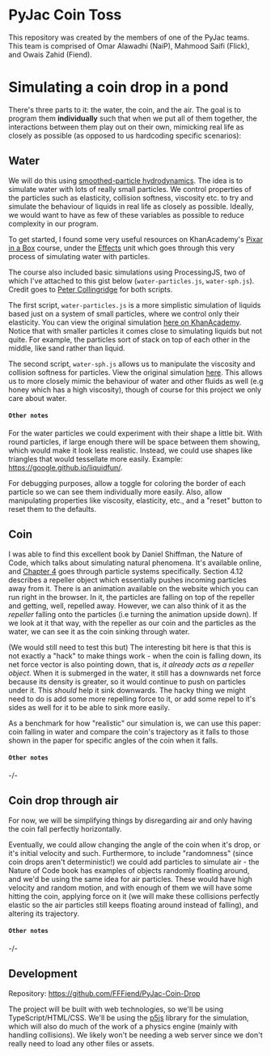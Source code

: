 # PyJac Coin Toss
This repository was created by the members of one of the PyJac teams. This team is comprised of Omar Alawadhi (NaiP), Mahmood Saifi (Flick), and Owais Zahid (Fiend).


# Simulating a coin drop in a pond

There's three parts to it: the water, the coin, and the air. The goal is to program them **individually** such that when we put all of them together, the interactions between them play out on their own, mimicking real life as closely as possible (as opposed to us hardcoding specific scenarios):

## Water

We will do this using [smoothed-particle hydrodynamics](https://en.wikipedia.org/wiki/Smoothed-particle_hydrodynamics). The idea is to simulate water with lots of really small particles. We control properties of the particles such as elasticity, collision softness, viscosity etc. to try and simulate the behaviour of liquids in real life as closely as possible. Ideally, we would want to have as few of these variables as possible to reduce complexity in our program.

To get started, I found some very useful resources on KhanAcademy's [Pixar in a Box](https://www.khanacademy.org/computing/pixar) course, under the [Effects](https://www.khanacademy.org/computing/pixar/effects) unit which goes through this very process of simulating water with particles.

The course also included basic simulations using ProcessingJS, two of which I've attached to this gist below (`water-particles.js`, `water-sph.js`). Credit goes to [Peter Collingridge](https://www.khanacademy.org/profile/peterwcollingridge) for both scripts.

The first script, `water-particles.js` is a more simplistic simulation of liquids based just on a system of small particles, where we control only their elasticity. You can view the original simulation [here on KhanAcademy](https://www.khanacademy.org/computer-programming/water-simulation/5127221893791744). Notice that with smaller particles it comes close to simulating liquids but not quite. For example, the particles sort of stack on top of each other in the middle, like sand rather than liquid.

The second script, `water-sph.js` allows us to manipulate the viscosity and collision softness for particles. View the original simulation [here](https://www.khanacademy.org/computer-programming/smoothed-particle-hydrodynamics/5056836848). This allows us to more closely mimic the behaviour of water and other fluids as well (e.g honey which has a high viscosity), though of course for this project we only care about water.

#### `Other notes`

For the water particles we could experiment with their shape a little bit. With round particles, if large enough there will be space between them showing, which would make it look less realistic. Instead, we could use shapes like triangles that would tessellate more easily. Example: https://google.github.io/liquidfun/.

For debugging purposes, allow a toggle for coloring the border of each particle so we can see them individually more easily. Also, allow manipulating properties like viscosity, elasticity, etc., and a "reset" button to reset them to the defaults.

## Coin

I was able to find this excellent book by Daniel Shiffman, the Nature of Code, which talks about simulating natural phenomena. It's available online, and [Chapter 4](https://natureofcode.com/book/chapter-4-particle-systems/) goes through particle systems specifically. Section 4.12 describes a repeller object which essentially pushes incoming particles away from it. There is an animation available on the website which you can run right in the browser. In it, the particles are falling on top of the repeller and getting, well, repelled away. However, we can also think of it as the *repeller* falling onto the particles (i.e turning the animation upside down). If we look at it that way, with the repeller as our coin and the particles as the water, we can see it as the coin sinking through water.

(We would still need to test this but) The interesting bit here is that this is not exactly a "hack" to make things work - when the coin is falling down, its net force vector is also pointing down, that is, *it already acts as a repeller object*. When it is submerged in the water, it still has a downwards net force because its density is greater, so it would continue to push on particles under it. This *should* help it sink downwards. The hacky thing we might need to do is add some more repelling force to it, or add some repel to it's sides as well for it to be able to sink more easily.

As a benchmark for how "realistic" our simulation is, we can use this paper: coin falling in water and compare the coin's trajectory as it falls to those shown in the paper for specific angles of the coin when it falls.

#### `Other notes`

-/-

## Coin drop through air

For now, we will be simplifying things by disregarding air and only having the coin fall perfectly horizontally.

Eventually, we could allow changing the angle of the coin when it's drop, or it's initial velocity and such. Furthermore, to include "randomness" (since coin drops aren't deterministic!) we could add particles to simulate air - the Nature of Code book has examples of objects randomly floating around, and we'd be using the same idea for air particles. These would have high velocity and random motion, and with enough of them we will have some hitting the coin, applying force on it (we will make these collisions perfectly elastic so the air particles still keeps floating around instead of falling), and altering its trajectory. 

#### `Other notes`

-/-

## Development

Repository: https://github.com/FFFiend/PyJac-Coin-Drop

The project will be built with web technologies, so we'll be using TypeScript/HTML/CSS. We'll be using the [p5js](https://p5js.org/) library for the simulation, which will also do much of the work of a physics engine (mainly with handling collisions). We likely won't be needing a web server since we don't really need to load any other files or assets.
